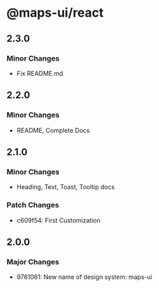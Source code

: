 # @maps-ui/react

## 2.3.0

### Minor Changes

- Fix README.md

## 2.2.0

### Minor Changes

- README, Complete Docs

## 2.1.0

### Minor Changes

- Heading, Text, Toast, Tooltip docs

### Patch Changes

- c609f54: First Customization

## 2.0.0

### Major Changes

- 9761061: New name of design system: maps-ui
